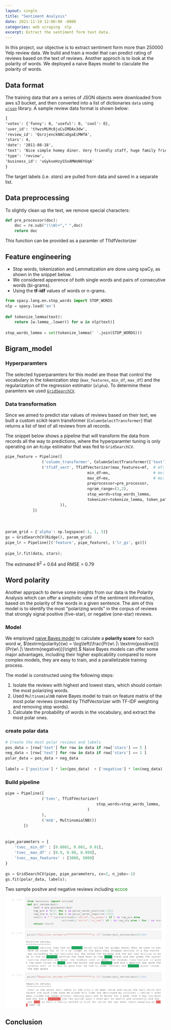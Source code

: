 ```yaml
---
layout: single
title: "Sentiment Analysis"
date: 2021-11-19 12:00:00 -0000
categories: web scraping  nlp  
excerpt: Extract the sentiment form text data.
---
```


In this project, our objective is to extract sentiment form more than 250000 Yelp review data. We build and train a model that can predict rating of reviews based on the text of reviews. Another approch is to look at the polarity of words. We deployed a naive Bayes model to claculate the polarity of words.


## Data format
The training data that are a series of JSON objects were downloaded from aws s3 bucket, and then converted into a list of dictionaries `data` using  [`ujson`](http://docs.micropython.org/en/latest/library/ujson.html) library. A sample review data format is shown below:

```markdown
{
'votes': {'funny': 0, 'useful': 0, 'cool': 0}, 
'user_id': 'tYwzsMLMc8juCuIMDAx3dw', 
'review_id': 'QsrzjenckNACuOgaEiMWfA', 
'stars': 4, 
'date': '2011-08-18', 
'text': 'Nice simple homey diner. Very friendly staff, huge family friendly menu, salad bar. If you are on the road this beats the same old options.', 
'type': 'review', 
'business_id': 'uGykseHzyS5xAMWoN6YUqA'
}
```

The target labels (i.e. *stars*) are pulled from data and saved in a separate list.

## Data preprocessing
To slightly clean up the text, we remove special characters: 
```python
def pre_processor(doc):
    doc = re.sub("(\\W)+"," ",doc)
    return doc
```
This function can be provided as a paramter of TfidfVectorizer

## Feature engineering
  - Stop words, tokenization and Lemmatization are done using spaCy, as shown in the snippet below.   
   - We considered apperence of both single words and pairs of consecutive words (bi-grams).
   - Using the __tf-idf__ values of words or n-grams.

```python
from spacy.lang.en.stop_words import STOP_WORDS
nlp = spacy.load('en')

def tokenize_lemma(text):
    return [w.lemma_.lower() for w in nlp(text)]

stop_words_lemma = set(tokenize_lemma(' '.join(STOP_WORDS)))
```

## Bigram_model

### Hyperparamters
The selected hyperparamters for this model are those that control the vocabulary in the tokenization step (`max_features`, `min_df`, `max_df`)
and the regularization of the regression estimator (`alpha`). To determine these paramters we used [`GridSearchCV`](http://scikit-learn.org/stable/modules/generated/sklearn.model_selection.GridSearchCV.html#sklearn.model_selection.GridSearchCV). 

### Data transformation 
Since we aimed to predict star values of reviews based on their text, we built a custom scikit-learn transformer (`ColumnSelectTransformer`) that returns a list of text of all reviews from all records.

The snippet below shows a pipeline that will transform the data from records all the way to predictions, where the hyperparamter tuning is only operating on an `Ridge` estimator that was fed to `GridSearchCV`.

```python
pipe_feature = Pipeline([
                ('column_transformer', ColumnSelectTransformer(['text'])),
                ('tfidf_vect', TfidfVectorizer(max_features=mf,  # mf: optimal max_features                             
                                    min_df=mn,                   # mn: optimal min_df
                                    max_df=mx,                   # mx: optimal max_df
                                    preprocessor=pre_processor,
                                    ngram_range=(1,2),
                                    stop_words=stop_words_lemma,
                                    tokenizer=tokenize_lemma, token_pattern=None # or default tokenizer (sklearn)
                        )),
            ])



param_grid = {'alpha': np.logspace(-1, 1, 5)}
gs = GridSearchCV(Ridge(), param_grid)    
pipe_lr = Pipeline([('feature', pipe_feature), ('lr_gs', gs)])  

pipe_lr.fit(data, stars);
```
The estimated R<sup>2</sup> =  0.64 and RMSE =  0.79


## Word polarity
Another apprpach to derive some insights from our data is the Polarity Analysis which can offer a simplistic view of the sentiment information,
based on the polarity of the words in a given sentence. The aim of this model is to identify the most "polarizing words" in the corpus of reviews that strongly signal positive (five-star), or negative (one-star) reviews. 

### Model
We employed [naive Bayes model](https://scikit-learn.org/stable/modules/naive_bayes.html#) to calculate a **polarity score** for each word $w$,
$\textrm{polarity}(w) = \log\left(\frac{Pr(w\ |\ \textrm{positive})}{Pr(w\ |\ \textrm{negative})}\right).$ Naive Bayes models can offer some major advantages, including their higher explicability compared to more complex models, they are easy to train, and a parallelizable training process.


The model is constructed using the following steps:
1. Isolate the reviews with highest and lowest stars, which should contain the most polarizing words.
2. Used `MultinomialNB` naive Bayes model to train on feature matrix of the most polar reviews (created by TfidfVectorizer with TF-IDF weighting and removing stop words).
3. Calculate the probability of words in the vocabulary, and extract the most polar ones.


### create polar data
```python
# Create the most polar reviews and labels
pos_data = [row['text'] for row in data if row['stars'] == 5 ]
neg_data = [row['text'] for row in data if row['stars'] == 1 ]
polar_data = pos_data + neg_data

labels = ['positive'] * len(pos_data)  + ['negative'] * len(neg_data)
```


### Build pipeline

```python 
pipe = Pipeline([
                ('tvec', TfidfVectorizer(
                                        stop_words=stop_words_lemma,
                                    )
                ), 
                ('mnb', MultinomialNB())
        ])

 
pipe_parameters = {
    'tvec__min_df' : [0.0001, 0.001, 0.01],
    'tvec__max_df' : [0.9, 0.99, 0.999],
    'tvec__max_features' : [3000, 5000]    
}

gs = GridSearchCV(pipe, pipe_parameters, cv=2, n_jobs=-1)
gs.fit(polar_data, labels);
```

Two sample positve and negative reviews including <font color='green'>eccce</font>
<p align="center">
    <img src="/assets/images/blogs/nlp_text.png">
</p>    




<!-- ![](https://img.shields.io/static/v1?label=&message=awesome&color=green&font_size=4) service they had an ![](https://img.shields.io/static/v1?label=&message=awesome&color=green) drink called the ginger beast when we came to eat here we asked for it it s no longer on the menu they stopped serving it a few months ago according to our waitress but she asked the barkeep and the bar was willing to make it for us ![](https://img.shields.io/static/v1?label=&message=awesome&color=green) service the food here is top ![](https://img.shields.io/static/v1?label=&message=notch&color=green) fresh and wow yummo the oyster tasting shooters are great the shibuya roll is great the shibaki tuna tartare is great the pork crisp is ![](https://img.shields.io/static/v1?label=&message=yummy&color=green) and the black cod wow ![](https://img.shields.io/static/v1?label=&message=awesome&color=green) and did i mention how good the shibuya roll is it was so good that we had to order another one ![](https://img.shields.io/static/v1?label=&message=awesome&color=green) place inside the mgm grand
 -->









## Conclusion
